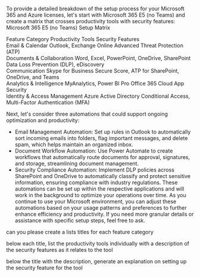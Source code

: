 To provide a detailed breakdown of the setup process for your Microsoft 365 and Azure licenses, let's start with Microsoft 365 E5 (no Teams) and create a matrix that crosses productivity tools with security features:
Microsoft 365 E5 (no Teams) Setup Matrix

Feature Category 	Productivity Tools 	Security Features 	
Email & Calendar 	Outlook, Exchange Online 	Advanced Threat Protection (ATP) 	
Documents & Collaboration 	Word, Excel, PowerPoint, OneDrive, SharePoint 	Data Loss Prevention (DLP), eDiscovery 	
Communication 	Skype for Business 	Secure Score, ATP for SharePoint, OneDrive, and Teams 	
Analytics & Intelligence 	MyAnalytics, Power BI Pro 	Office 365 Cloud App Security 	
Identity & Access Management 	Azure Active Directory 	Conditional Access, Multi-Factor Authentication (MFA) 	

Next, let's consider three automations that could support ongoing optimization and productivity:
- Email Management Automation: Set up rules in Outlook to automatically sort incoming emails into folders, flag important messages, and delete spam, which helps maintain an organized inbox.
- Document Workflow Automation: Use Power Automate to create workflows that automatically route documents for approval, signatures, and storage, streamlining document management.
- Security Compliance Automation: Implement DLP policies across SharePoint and OneDrive to automatically classify and protect sensitive information, ensuring compliance with industry regulations.
These automations can be set up within the respective applications and will work in the background to optimize your operations over time. As you continue to use your Microsoft environment, you can adjust these automations based on your usage patterns and preferences to further enhance efficiency and productivity. If you need more granular details or assistance with specific setup steps, feel free to ask.


can you please create a lists titles for each feature category

below each title, list the productivity tools individually with a description of the security features as it relates to the tool

below the title with the description, generate an explanation on setting up the security feature for the tool